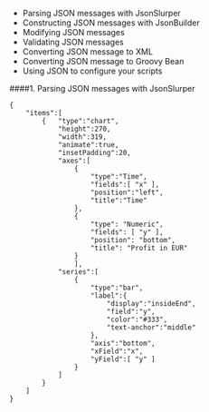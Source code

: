* Parsing JSON messages with JsonSlurper
* Constructing JSON messages with JsonBuilder
* Modifying JSON messages
* Validating JSON messages
* Converting JSON message to XML
* Converting JSON message to Groovy Bean
* Using JSON to configure your scripts


####1. Parsing JSON messages with JsonSlurper

```
{
    "items":[
        {   "type":"chart",
            "height":270,
            "width":319,
            "animate":true,
            "insetPadding":20,
            "axes":[
                {
                    "type":"Time",
                    "fields":[ "x" ],
                    "position":"left",
                    "title":"Time"
                },
                {
                    "type": "Numeric",
                    "fields": [ "y" ],
                    "position": "bottom",
                    "title": "Profit in EUR"
                }
                ],
            "series":[
                {
                    "type":"bar",
                    "label":{
                        "display":"insideEnd",
                        "field":"y",
                        "color":"#333",
                        "text-anchor":"middle"
                    },
                    "axis":"bottom",
                    "xField":"x",
                    "yField":[ "y" ]
                }
            ]
        }
    ]
}
```

```

```
